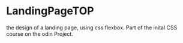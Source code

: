 # LandingPageTOP
the design of a landing page, using css flexbox. Part of the inital CSS course on the odin Project. 